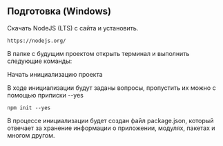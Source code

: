## Подготовка (Windows)
Скачать NodeJS (LTS) с сайта и установить.
```
https://nodejs.org/
```
В папке с будущим проектом открыть терминал и выполнить следующие команды:  

Начать инициализацию проекта  

В ходе инициализации будут заданы вопросы, пропустить их можно с помощью приписки --yes
```
npm init --yes
```

В процессе инициализации будет создан файл package.json, который отвечает за хранение информации о приложении, модулях, пакетах и многом другом.
